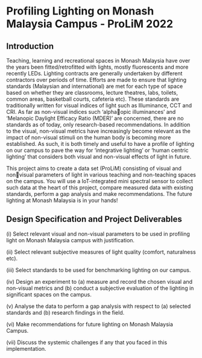 # Profiling Lighting on Monash Malaysia Campus - ProLiM 2022
## Introduction 
Teaching, learning and recreational spaces in Monash Malaysia have over the years been fitted/retrofitted with lights, mostly fluorescents and more recently LEDs. Lighting contracts are generally undertaken by different contractors over periods of time. Efforts are made to ensure that lighting standards (Malaysian and international) are met for each type of space based on whether they are classrooms, lecture theatres, labs, toilets, common areas, basketball courts, cafeteria etc). These standards are traditionally written for visual indices of light such as Illuminance, CCT and CRI. As far as non-visual indices such ‘alphaopic illuminances’ and ‘Melanopic Daylight Efficacy Ratio (MDER)’ are concerned, there are no standards as of today, only research-based recommendations. In addition to the visual, non-visual metrics have increasingly become relevant as the impact of non-visual stimuli on the human body is becoming more established. As such, it is both timely and useful to have a profile of lighting on our campus to pave the way for ‘integrative lighting’ or ‘human centric lighting’ that considers both visual and non-visual effects of light in future. 

This project aims to create a data set (ProLiM) consisting of visual and nonvisual parameters of light in various teaching and non-teaching spaces on the 
campus. You will use a IoT-integrated mini spectral sensor to collect such data at the heart of this project, compare measured data with existing standards,
perform a gap analysis and make recommendations. The future lighting at Monash Malaysia is in your hands!

## Design Specification and Project Deliverables
(i) Select relevant visual and non-visual parameters to be used in profiling light on Monash Malaysia campus with justification.

(ii) Select relevant subjective measures of light quality (comfort, naturalness etc).

(iii) Select standards to be used for benchmarking lighting on our campus.

(iv) Design an experiment to (a) measure and record the chosen visual and non-visual metrics and (b) conduct a subjective evaluation of the lighting in significant spaces on the campus.

(v) Analyse the data to perform a gap analysis with respect to (a) selected standards and (b) research findings in the field.

(vi) Make recommendations for future lighting on Monash Malaysia Campus.

(vii) Discuss the systemic challenges if any that you faced in this implementation.
